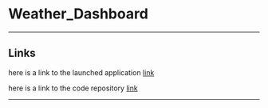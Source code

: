 # Weather_Dashboard

-----

## Links

here is a link to the launched application [link](https://github.com/valadezMykel/Weather_Dashboard)

here is a link to the code repository [link](https://valadezmykel.github.io/Weather_Dashboard/)

-----
